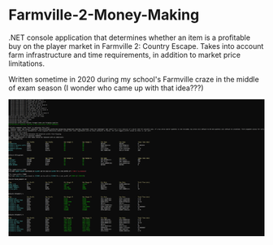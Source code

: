 # Farmville-2-Money-Making
.NET console application that determines whether an item is a profitable buy on the player market in Farmville 2: Country Escape.
Takes into account farm infrastructure and time requirements, in addition to market price limitations.

Written sometime in 2020 during my school's Farmville craze in the middle of exam season (I wonder who came up with that idea???)

![screenshot](Screenshot.png)